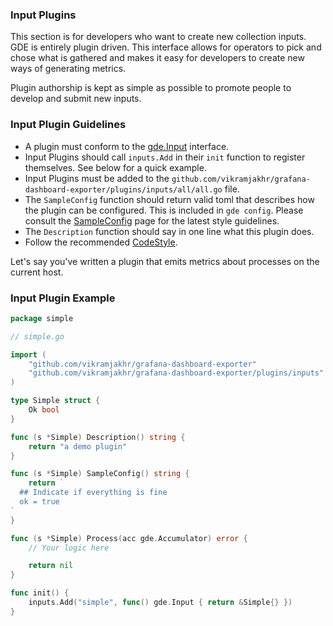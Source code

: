 ### Input Plugins

This section is for developers who want to create new collection inputs.
GDE is entirely plugin driven. This interface allows for operators to
pick and chose what is gathered and makes it easy for developers
to create new ways of generating metrics.

Plugin authorship is kept as simple as possible to promote people to develop
and submit new inputs.

### Input Plugin Guidelines

- A plugin must conform to the [gde.Input][] interface.
- Input Plugins should call `inputs.Add` in their `init` function to register
  themselves.  See below for a quick example.
- Input Plugins must be added to the
  `github.com/vikramjakhr/grafana-dashboard-exporter/plugins/inputs/all/all.go` file.
- The `SampleConfig` function should return valid toml that describes how the
  plugin can be configured. This is included in `gde config`.  Please
  consult the [SampleConfig][] page for the latest style
  guidelines.
- The `Description` function should say in one line what this plugin does.
- Follow the recommended [CodeStyle][].

Let's say you've written a plugin that emits metrics about processes on the
current host.

### Input Plugin Example

```go
package simple

// simple.go

import (
    "github.com/vikramjakhr/grafana-dashboard-exporter"
    "github.com/vikramjakhr/grafana-dashboard-exporter/plugins/inputs"
)

type Simple struct {
    Ok bool
}

func (s *Simple) Description() string {
    return "a demo plugin"
}

func (s *Simple) SampleConfig() string {
    return `
  ## Indicate if everything is fine
  ok = true
`
}

func (s *Simple) Process(acc gde.Accumulator) error {
    // Your logic here

    return nil
}

func init() {
    inputs.Add("simple", func() gde.Input { return &Simple{} })
}
```

[SampleConfig]: https://github.com/vikramjakhr/grafana-dashboard-exporter/wiki/SampleConfig
[CodeStyle]: https://github.com/vikramjakhr/grafana-dashboard-exporter/wiki/CodeStyle
[gde.Input]: https://godoc.org/github.com/vikramjakhr/grafana-dashboard-exporter#Input